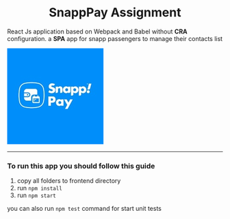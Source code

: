 <h1 style="text-align: center;">SnappPay Assignment</h1>

<p>React Js application based on Webpack and Babel without <strong>CRA</strong> configuration. a <strong>SPA</strong> app for snapp passengers to manage their contacts list</p> 

![Snapp Pay Logo!](./src/assets/images/download.jpg "logo")

-----------------
<h3>To run this app you should follow this guide</h3>

<ol>
  <li>copy all folders to frontend directory</li>
  <li>run <code>npm install</code></li>
  <li>run <code>npm start</code></li>
</ol>

<p>you can also run <code>npm test</code> command for start unit tests </p>


